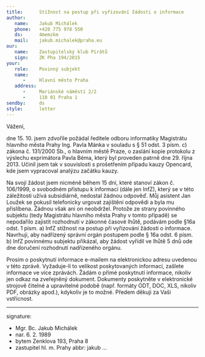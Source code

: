 ```yaml
---
title:      Stížnost na postup při vyřizování žádosti o informace
author:
   name:    Jakub Michálek
   phone:   +420 775 978 550
   ds:      4memzkm
   mail:    jakub.michalek@praha.eu
our:
   name:    Zastupitelský klub Pirátů
   sign:    ZK Pha 194/2015
your:
   role:    Povinný subjekt
   name:    
      -     Hlavní město Praha
   address:
      -     Mariánské náměstí 2/2
      -     110 01 Praha 1
sendby:     ds
style:      letter
---
```


Vážení,

dne 15. 10. jsem zdvořile požádal ředitele odboru informatiky Magistrátu hlavního města Prahy Ing. Pavla Mánka v souladu s § 51 odst. 3 písm. c) zákona č. 131/2000 Sb., o hlavním městě Praze, o zaslání kopie protokolu z výslechu exprimátora Pavla Béma, který byl proveden patrně dne 29. října 2013. Učinil jsem tak v souvislosti s prošetřením případu kauzy Opencard, kde jsem vypracoval analýzu začátku kauzy. 

Na svojí žádost jsem nicméně během 15 dní, které stanoví zákon č. 106/1999, o svobodném přístupu k informací (dále jen InfZ), který se v této záležitosti užívá subsidiárně, nedostal žádnou odpověď. Můj asistent Jan Loužek se pokusil telefonicky urgovat zajištění odpovědi a byla mu přislíbena. Žádnou však ani on neobdržel. Protože ze strany povinného subjektu (tedy Magistrátu hlavního města Prahy v tomto případě) se nepodařilo zajistit rozhodnutí v zákonné časové lhůtě, podávám podle §16a odst. 1 písm. a) InfZ stížnost na postup při vyřizování žádosti o informace. Navrhuji, aby nadřízený správní orgán postupem podle § 16a odst. 6 písm. b) InfZ povinnému subjektu přikázal, aby žádost vyřídil ve lhůtě 5 dnů ode dne doručení rozhodnutí nadřízeného orgánu.

Prosím o poskytnutí informace e-mailem na elektronickou adresu uvedenou v této zprávě. Vyžaduje-li to velikost poskytovaných informací, zašlete informace ve více zprávách. Žádám o přímé poskytnutí informace, nikoliv jen odkaz na zveřejněný dokument. Dokumenty poskytněte v elektronické strojově čitelné a upravitelné podobě (např. formáty ODT, DOC, XLS, nikoliv PDF, obrázky apod.), kdykoliv je to možné. Předem děkuji za Vaši vstřícnost.

---
signature:
  - Mgr. Bc. Jakub Michálek
  - nar. 6. 2. 1989
  - bytem Zenklova 193, Praha 8
  - zastupitel hl. m. Prahy
abbr:       jakub
...
